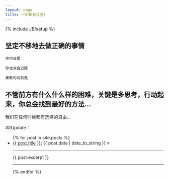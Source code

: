 ```yaml
---
layout: page
title: 一切都会过去!
---
```

{% include JB/setup %}


## 坚定不移地去做正确的事情 

    
    你也会累
   
    你也许会迟疑
      
    勇敢的向前走
      
	  

    
## 不管前方有什么什么样的困难，关键是多思考，行动起来，你总会找到最好的方法...
   我们在任何时候都有选择的自由...


##Update：

<ul class="posts">
{% for post in site.posts %}
<li><a href="{{ BASE_PATH }}{{ post.url }}">{{ post.title }}</a>; <span>{{ post.date | date_to_string }}</span> &raquo</li>
<hr>
{{ post.excerpt }}
<hr>
{% endfor %}
</ul>




